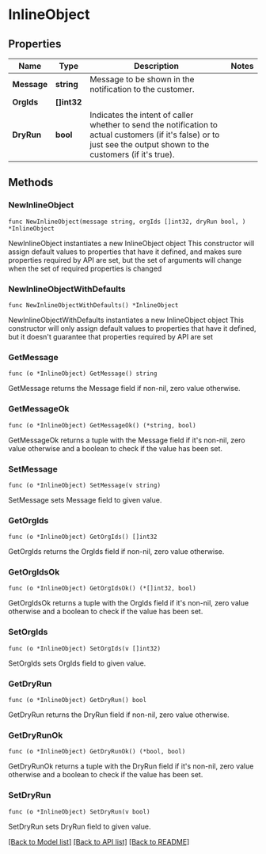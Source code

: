 # InlineObject

## Properties

Name | Type | Description | Notes
------------ | ------------- | ------------- | -------------
**Message** | **string** | Message to be shown in the notification to the customer. | 
**OrgIds** | **[]int32** |  | 
**DryRun** | **bool** | Indicates the intent of caller whether to send the notification to actual customers (if it&#39;s false) or to just see the output shown to the customers (if it&#39;s true).  | 

## Methods

### NewInlineObject

`func NewInlineObject(message string, orgIds []int32, dryRun bool, ) *InlineObject`

NewInlineObject instantiates a new InlineObject object
This constructor will assign default values to properties that have it defined,
and makes sure properties required by API are set, but the set of arguments
will change when the set of required properties is changed

### NewInlineObjectWithDefaults

`func NewInlineObjectWithDefaults() *InlineObject`

NewInlineObjectWithDefaults instantiates a new InlineObject object
This constructor will only assign default values to properties that have it defined,
but it doesn't guarantee that properties required by API are set

### GetMessage

`func (o *InlineObject) GetMessage() string`

GetMessage returns the Message field if non-nil, zero value otherwise.

### GetMessageOk

`func (o *InlineObject) GetMessageOk() (*string, bool)`

GetMessageOk returns a tuple with the Message field if it's non-nil, zero value otherwise
and a boolean to check if the value has been set.

### SetMessage

`func (o *InlineObject) SetMessage(v string)`

SetMessage sets Message field to given value.


### GetOrgIds

`func (o *InlineObject) GetOrgIds() []int32`

GetOrgIds returns the OrgIds field if non-nil, zero value otherwise.

### GetOrgIdsOk

`func (o *InlineObject) GetOrgIdsOk() (*[]int32, bool)`

GetOrgIdsOk returns a tuple with the OrgIds field if it's non-nil, zero value otherwise
and a boolean to check if the value has been set.

### SetOrgIds

`func (o *InlineObject) SetOrgIds(v []int32)`

SetOrgIds sets OrgIds field to given value.


### GetDryRun

`func (o *InlineObject) GetDryRun() bool`

GetDryRun returns the DryRun field if non-nil, zero value otherwise.

### GetDryRunOk

`func (o *InlineObject) GetDryRunOk() (*bool, bool)`

GetDryRunOk returns a tuple with the DryRun field if it's non-nil, zero value otherwise
and a boolean to check if the value has been set.

### SetDryRun

`func (o *InlineObject) SetDryRun(v bool)`

SetDryRun sets DryRun field to given value.



[[Back to Model list]](../README.md#documentation-for-models) [[Back to API list]](../README.md#documentation-for-api-endpoints) [[Back to README]](../README.md)


